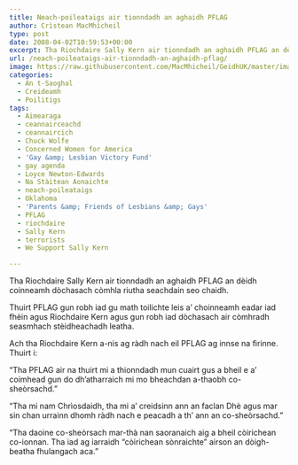 ```yaml
---
title: Neach-poileataigs air tionndadh an aghaidh PFLAG
author: Crìstean MacMhìcheil
type: post
date: 2008-04-02T10:59:53+00:00
excerpt: Tha Riochdaire Sally Kern air tionndadh an aghaidh PFLAG an dèidh coinneamh dòchasach còmhla riutha seachdain seo chaidh.
url: /neach-poileataigs-air-tionndadh-an-aghaidh-pflag/
image: https://raw.githubusercontent.com/MacMhicheil/GeidhUK/master/images/.jpg
categories:
  - An t-Saoghal
  - Creideamh
  - Poilitigs
tags:
  - Aimearaga
  - ceannairceachd
  - ceannaircich
  - Chuck Wolfe
  - Concerned Women for America
  - 'Gay &amp; Lesbian Victory Fund'
  - gay agenda
  - Loyce Newton-Edwards
  - Na Stàitean Aonaichte
  - neach-poileataigs
  - Oklahoma
  - 'Parents &amp; Friends of Lesbians &amp; Gays'
  - PFLAG
  - riochdaire
  - Sally Kern
  - terrorists
  - We Support Sally Kern

---
```

Tha Riochdaire Sally Kern air tionndadh an aghaidh PFLAG an dèidh coinneamh dòchasach còmhla riutha seachdain seo chaidh.

Thuirt PFLAG gun robh iad gu math toilichte leis a&#8217; choinneamh eadar iad fhèin agus Riochdaire Kern agus gun robh iad dòchasach air còmhradh seasmhach stèidheachadh leatha.

Ach tha Riochdaire Kern a-nis ag ràdh nach eil PFLAG ag innse na fìrinne. Thuirt i:

&#8220;Tha PFLAG air na thuirt mi a thionndadh mun cuairt gus a bheil e a&#8217; coimhead gun do dh&#8217;atharraich mi mo bheachdan a-thaobh co-sheòrsachd.&#8221;

&#8220;Tha mi nam Chrìosdaidh, tha mi a&#8217; creidsinn ann an faclan Dhè agus mar sin chan urrainn dhomh ràdh nach e peacadh a th&#8217; ann an co-sheòrsachd.&#8221;

&#8220;Tha daoine co-sheòrsach mar-thà nan saoranaich aig a bheil còirichean co-ionnan. Tha iad ag iarraidh &#8220;còirichean sònraichte&#8221; airson an dòigh-beatha fhulangach aca.&#8221;
